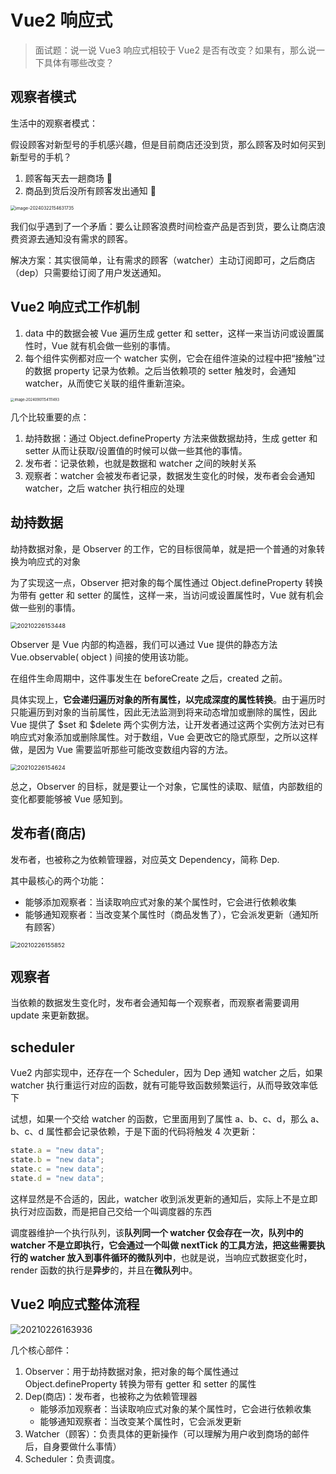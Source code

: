 # Vue2 响应式

> 面试题：说一说 Vue3 响应式相较于 Vue2 是否有改变？如果有，那么说一下具体有哪些改变？

## 观察者模式

生活中的观察者模式：

假设顾客对新型号的手机感兴趣，但是目前商店还没到货，那么顾客及时如何买到新型号的手机？

1. 顾客每天去一趟商场 🙅
2. 商品到货后没所有顾客发出通知 🙅

<img src="https://xiejie-typora.oss-cn-chengdu.aliyuncs.com/2024-03-22-074632.png" alt="image-20240322154631735" style="zoom:50%;" />

我们似乎遇到了一个矛盾：要么让顾客浪费时间检查产品是否到货，要么让商店浪费资源去通知没有需求的顾客。

解决方案：其实很简单，让有需求的顾客（watcher）主动订阅即可，之后商店（dep）只需要给订阅了用户发送通知。

## Vue2 响应式工作机制

1. data 中的数据会被 Vue 遍历生成 getter 和 setter，这样一来当访问或设置属性时，Vue 就有机会做一些别的事情。
2. 每个组件实例都对应一个 watcher 实例，它会在组件渲染的过程中把“接触”过的数据 property 记录为依赖。之后当依赖项的 setter 触发时，会通知 watcher，从而使它关联的组件重新渲染。

<img src="https://xiejie-typora.oss-cn-chengdu.aliyuncs.com/2024-09-01-074111.png" alt="image-20240901154111493" style="zoom:40%;" />

几个比较重要的点：

1. 劫持数据：通过 Object.defineProperty 方法来做数据劫持，生成 getter 和 setter 从而让获取/设置值的时候可以做一些其他的事情。
2. 发布者：记录依赖，也就是数据和 watcher 之间的映射关系
3. 观察者：watcher 会被发布者记录，数据发生变化的时候，发布者会会通知 watcher，之后 watcher 执行相应的处理

## 劫持数据

劫持数据对象，是 Observer 的工作，它的目标很简单，就是把一个普通的对象转换为响应式的对象

为了实现这一点，Observer 把对象的每个属性通过 Object.defineProperty 转换为带有 getter 和 setter 的属性，这样一来，当访问或设置属性时，Vue 就有机会做一些别的事情。

<img src="https://xiejie-typora.oss-cn-chengdu.aliyuncs.com/2024-09-01-052809.png" alt="20210226153448" style="zoom:67%;" />

Observer 是 Vue 内部的构造器，我们可以通过 Vue 提供的静态方法 Vue.observable( object ) 间接的使用该功能。

在组件生命周期中，这件事发生在 beforeCreate 之后，created 之前。

具体实现上，**它会递归遍历对象的所有属性，以完成深度的属性转换**。由于遍历时只能遍历到对象的当前属性，因此无法监测到将来动态增加或删除的属性，因此 Vue 提供了 $set 和 $delete 两个实例方法，让开发者通过这两个实例方法对已有响应式对象添加或删除属性。对于数组，Vue 会更改它的隐式原型，之所以这样做，是因为 Vue 需要监听那些可能改变数组内容的方法。

<img src="https://xiejie-typora.oss-cn-chengdu.aliyuncs.com/2024-09-01-052949.png" alt="20210226154624" style="zoom:67%;" />

总之，Observer 的目标，就是要让一个对象，它属性的读取、赋值，内部数组的变化都要能够被 Vue 感知到。

## 发布者(商店)

发布者，也被称之为依赖管理器，对应英文 Dependency，简称 Dep.

其中最核心的两个功能：

- 能够添加观察者：当读取响应式对象的某个属性时，它会进行依赖收集
- 能够通知观察者：当改变某个属性时（商品发售了），它会派发更新（通知所有顾客）

<img src="https://xiejie-typora.oss-cn-chengdu.aliyuncs.com/2024-09-01-053233.png" alt="20210226155852" style="zoom:67%;" />

## 观察者

当依赖的数据发生变化时，发布者会通知每一个观察者，而观察者需要调用 update 来更新数据。

## scheduler

Vue2 内部实现中，还存在一个 Scheduler，因为 Dep 通知 watcher 之后，如果 watcher 执行重运行对应的函数，就有可能导致函数频繁运行，从而导致效率低下

试想，如果一个交给 watcher 的函数，它里面用到了属性 a、b、c、d，那么 a、b、c、d 属性都会记录依赖，于是下面的代码将触发 4 次更新：

```js
state.a = "new data";
state.b = "new data";
state.c = "new data";
state.d = "new data";
```

这样显然是不合适的，因此，watcher 收到派发更新的通知后，实际上不是立即执行对应函数，而是把自己交给一个叫调度器的东西

调度器维护一个执行队列，该**队列同一个 watcher 仅会存在一次，队列中的 watcher 不是立即执行，它会通过一个叫做 nextTick 的工具方法，把这些需要执行的 watcher 放入到事件循环的微队列中**，也就是说，当响应式数据变化时，render 函数的执行是**异步**的，并且在**微队列**中。

## Vue2 响应式整体流程

![20210226163936](https://xiejie-typora.oss-cn-chengdu.aliyuncs.com/2024-09-01-053804.png)

几个核心部件：

1. Observer：用于劫持数据对象，把对象的每个属性通过 Object.defineProperty 转换为带有 getter 和 setter 的属性
2. Dep(商店)：发布者，也被称之为依赖管理器
   - 能够添加观察者：当读取响应式对象的某个属性时，它会进行依赖收集
   - 能够通知观察者：当改变某个属性时，它会派发更新
3. Watcher（顾客）：负责具体的更新操作（可以理解为用户收到商场的邮件后，自身要做什么事情）
4. Scheduler：负责调度。
